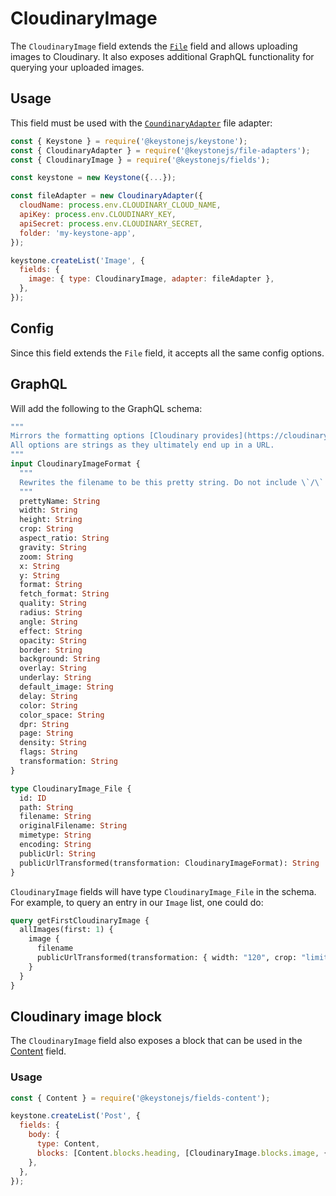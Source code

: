 <!--[meta]
section: api
subSection: field-types
title: CloudinaryImage
[meta]-->

# CloudinaryImage

The `CloudinaryImage` field extends the [`File`](/packages/fields/src/types/File/README.md) field and allows uploading images to Cloudinary. It also exposes additional GraphQL functionality for querying your uploaded images.

## Usage

This field must be used with the [`CoundinaryAdapter`](/packages/file-adapters/README.md#cloudinaryfileadapter) file adapter:

```js title=index.js
const { Keystone } = require('@keystonejs/keystone');
const { CloudinaryAdapter } = require('@keystonejs/file-adapters');
const { CloudinaryImage } = require('@keystonejs/fields');

const keystone = new Keystone({...});

const fileAdapter = new CloudinaryAdapter({
  cloudName: process.env.CLOUDINARY_CLOUD_NAME,
  apiKey: process.env.CLOUDINARY_KEY,
  apiSecret: process.env.CLOUDINARY_SECRET,
  folder: 'my-keystone-app',
});

keystone.createList('Image', {
  fields: {
    image: { type: CloudinaryImage, adapter: fileAdapter },
  },
});
```

## Config

Since this field extends the `File` field, it accepts all the same config options.

## GraphQL

Will add the following to the GraphQL schema:

```graphql
"""
Mirrors the formatting options [Cloudinary provides](https://cloudinary.com/documentation/image_transformation_reference).
All options are strings as they ultimately end up in a URL.
"""
input CloudinaryImageFormat {
  """
  Rewrites the filename to be this pretty string. Do not include \`/\` or \`.\`
  """
  prettyName: String
  width: String
  height: String
  crop: String
  aspect_ratio: String
  gravity: String
  zoom: String
  x: String
  y: String
  format: String
  fetch_format: String
  quality: String
  radius: String
  angle: String
  effect: String
  opacity: String
  border: String
  background: String
  overlay: String
  underlay: String
  default_image: String
  delay: String
  color: String
  color_space: String
  dpr: String
  page: String
  density: String
  flags: String
  transformation: String
}

type CloudinaryImage_File {
  id: ID
  path: String
  filename: String
  originalFilename: String
  mimetype: String
  encoding: String
  publicUrl: String
  publicUrlTransformed(transformation: CloudinaryImageFormat): String
}
```

`CloudinaryImage` fields will have type `CloudinaryImage_File` in the schema. For example, to query an entry in our `Image` list, one could do:

```graphql
query getFirstCloudinaryImage {
  allImages(first: 1) {
    image {
      filename
      publicUrlTransformed(transformation: { width: "120", crop: "limit" })
    }
  }
}
```

## Cloudinary image block

The `CloudinaryImage` field also exposes a block that can be used in the [Content](/packages/fields-content/README.md) field.

### Usage

```js title=index.js
const { Content } = require('@keystonejs/fields-content');

keystone.createList('Post', {
  fields: {
    body: {
      type: Content,
      blocks: [Content.blocks.heading, [CloudinaryImage.blocks.image, { adapter }]],
    },
  },
});
```
